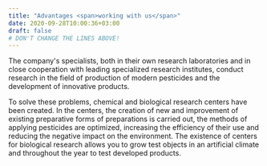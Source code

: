 ```yaml
---
title: "Advantages <span>working with us</span>"
date: 2020-09-28T10:00:36+03:00
draft: false 
# DON'T CHANGE THE LINES ABOVE!
---
```


The company's specialists, both in their own research laboratories 
and in close cooperation with leading specialized research 
institutes, conduct research in the field of production of 
modern pesticides and the development of innovative products.

To solve these problems, chemical and biological research 
centers have been created. In the centers, the creation of
new and improvement of existing preparative forms of preparations 
is carried out, the methods of applying pesticides are optimized, 
increasing the efficiency of their use and reducing the negative 
impact on the environment. The existence of centers for biological 
research allows you to grow test objects in an artificial climate 
and throughout the year to test developed products.
